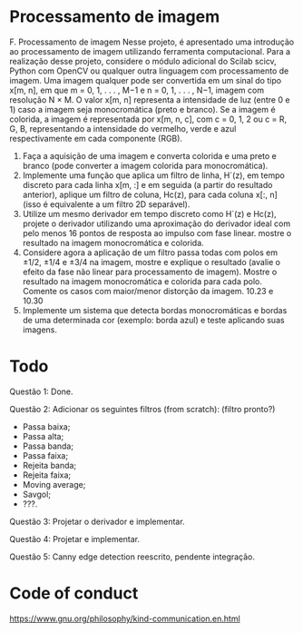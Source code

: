# Processamento de imagem

F. Processamento de imagem
Nesse projeto, é apresentado uma introdução ao processamento de imagem utilizando ferramenta computacional. Para a realização desse projeto, considere o módulo adicional do Scilab scicv, Python com OpenCV ou qualquer outra linguagem com processamento de imagem. Uma imagem qualquer pode ser convertida em um sinal do tipo x[m, n], em que m = 0, 1, . . . , M−1 e n = 0, 1, . . . , N−1, imagem com resolução N × M. O valor x[m, n] representa a intensidade de luz (entre 0 e 1) caso a imagem seja monocromática (preto e branco). Se a imagem é colorida, a imagem é representada por x[m, n, c], com c = 0, 1, 2 ou c = R, G, B, representando a intensidade do vermelho, verde e azul respectivamente em cada componente (RGB).

1) Faça a aquisição de uma imagem e converta colorida e
uma preto e branco (pode converter a imagem colorida
para monocromática).
2) Implemente uma função que aplica um filtro de linha,
H`(z), em tempo discreto para cada linha x[m, :] e
em seguida (a partir do resultado anterior), aplique um
filtro de coluna, Hc(z), para cada coluna x[:, n] (isso é
equivalente a um filtro 2D separável).
3) Utilize um mesmo derivador em tempo discreto como
H`(z) e Hc(z), projete o derivador utilizando uma
aproximação do derivador ideal com pelo menos 16
pontos de resposta ao impulso com fase linear. mostre
o resultado na imagem monocromática e colorida.
4) Considere agora a aplicação de um filtro passa todas com
polos em ±1/2, ±1/4 e ±3/4 na imagem, mostre e explique
o resultado (avalie o efeito da fase não linear para processamento de imagem). Mostre o resultado na imagem monocromática e colorida para cada polo. Comente os casos com maior/menor distorção da imagem. 10.23 e 10.30
5) Implemente um sistema que detecta bordas
monocromáticas e bordas de uma determinada cor
(exemplo: borda azul) e teste aplicando suas imagens.

# Todo

Questão 1: Done.

Questão 2: Adicionar os seguintes filtros (from scratch): (filtro pronto?)
* Passa baixa;
* Passa alta;
* Passa banda;
* Passa faixa;
* Rejeita banda;
* Rejeita faixa;
* Moving average;
* Savgol;
* ???.

Questão 3: Projetar o derivador e implementar.

Questão 4: Projetar e implementar.

Questão 5: Canny edge detection reescrito, pendente integração.

# Code of conduct
https://www.gnu.org/philosophy/kind-communication.en.html